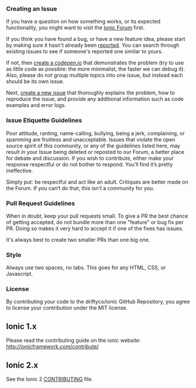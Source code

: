 
### Creating an Issue

If you have a question on how something works, or its expected functionality, you might want to visit the [Ionic Forum](http://forum.ionicframework.com/) first.

If you think you have found a bug, or have a new feature idea, please start by making sure it hasn't already been [reported](https://github.com/ionic-team/ionic/issues?state=open). You can search through existing issues to see if someone's reported one similar to yours.

If not, then [create a codepen.io](http://codepen.io/ionic/public-list) that demonstrates the problem (try to use as little code as possible: the more minimalist, the faster we can debug it). Also, please do not group multiple topics into one issue, but instead each should be its own issue.

Next, [create a new issue](https://github.com/ionic-team/ionic/issues/new) that thoroughly explains the problem, how to reproduce the issue, and provide any additional information such as code examples and error logs.


### Issue Etiquette Guidelines

Poor  attitude, ranting, name-calling, bullying, being a jerk, complaining, or spamming are fruitless and unacceptable. Issues that violate the open source spirit of this community, or  any of the guidelines listed here, may result in your Issue being deleted or reposted to our Forum, a better place for debate and discussion. If you wish to contribute, either make your response respectful or do not bother to respond. You’ll find it’s pretty ineffective.

Simply put: be respectful and act like an adult. Critiques are better made on the Forum. If you can’t do that, this isn’t a community  for you.


### Pull Request Guidelines

When in doubt, keep your pull requests small. To give a PR the best chance of getting accepted, do not bundle more than one "feature" or bug fix per PR. Doing so makes it very hard to accept it if one of the fixes has issues.

It's always best to create two smaller PRs than one big one.

### Style

Always use two spaces, no tabs. This goes for any HTML, CSS, or Javascript.

### License

By contributing your code to the driftyco/ionic GitHub Repository, you agree to license your contribution under the MIT license.

## Ionic 1.x

Please read the contributing guide on the ionic website: http://ionicframework.com/contribute/

## Ionic 2.x

See the Ionic 2 [CONTRIBUTING](https://github.com/ionic-team/ionic/blob/2.0/CONTRIBUTING.md) file.

